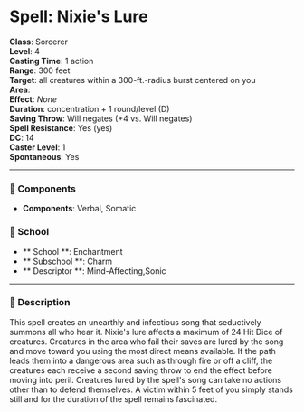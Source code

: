 
# Spell: Nixie's Lure
**Class**: Sorcerer  
**Level**: 4  
**Casting Time**: 1 action  
**Range**: 300 feet  
**Target**: all creatures within a 300-ft.-radius burst centered on you  
**Area**:   
**Effect**: _None_  
**Duration**: concentration + 1 round/level (D)  
**Saving Throw**: Will negates (+4 vs. Will negates)  
**Spell Resistance**: Yes (yes)  
**DC**: 14  
**Caster Level**: 1  
**Spontaneous**: Yes

---

### 🔮 Components
- **Components**: Verbal, Somatic

### 🏫 School
- ** School **: Enchantment
- ** Subschool **: Charm
- ** Descriptor **: Mind-Affecting,Sonic
---

### 📜 Description
This spell creates an unearthly and infectious song that seductively summons all who hear it. Nixie's lure affects a maximum of 24 Hit Dice of creatures. Creatures in the area who fail their saves are lured by the song and move toward you using the most direct means available. If the path leads them into a dangerous area such as through fire or off a cliff, the creatures each receive a second saving throw to end the effect before moving into peril. Creatures lured by the spell's song can take no actions other than to defend themselves. A victim within 5 feet of you simply stands still and for the duration of the spell remains fascinated.
